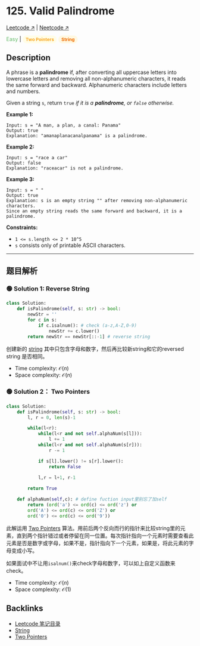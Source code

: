 # 125. Valid Palindrome

[Leetcode ↗](https://leetcode.com/problems/valid-palindrome/description/?envType=problem-list-v2&envId=xi4ci4ig) | [Neetcode ↗](https://neetcode.io/problems/is-palindrome?list=blind75)

<font color="#66BB6A">Easy</font> | <span style="background-color:#FFFDE7; color:#F9A825; padding:3px 8px; border-radius:12px; font-size:12px; font-weight:bold;">Two Pointers</span> <span style="background-color:#FFF8E1; color:#EF6C00; padding:3px 8px; border-radius:12px; font-size:12px; font-weight:bold;">String</span>

## Description
A phrase is a **palindrome** if, after converting all uppercase letters into lowercase letters and removing all non-alphanumeric characters, it reads the same forward and backward. Alphanumeric characters include letters and numbers.

Given a string `s`, return `true` *if it is a **palindrome**, or `false` otherwise.*

**Example 1:**

    Input: s = "A man, a plan, a canal: Panama"
    Output: true
    Explanation: "amanaplanacanalpanama" is a palindrome.

**Example 2:**

    Input: s = "race a car"
    Output: false
    Explanation: "raceacar" is not a palindrome.

**Example 3:**

    Input: s = " "
    Output: true
    Explanation: s is an empty string "" after removing non-alphanumeric characters.
    Since an empty string reads the same forward and backward, it is a palindrome.

**Constraints:**
* `1 <= s.length <= 2 * 10^5`
* `s` consists only of printable ASCII characters.

---


## 题目解析


### 🟢 Solution 1: Reverse String

```Python
class Solution:
    def isPalindrome(self, s: str) -> bool:
        newStr = ''
        for c in s:
            if c.isalnum(): # check (a-z,A-Z,0-9)
                newStr += c.lower()
        return newStr == newStr[::-1] # reverse string
```

创建新的 [string](String.md) 其中只包含字母和数字，然后再比较新string和它的reversed string 是否相同。
* Time complexity: $\mathcal{O}(n)$
* Space complexity: $\mathcal{O}(n)$


### 🟢 Solution 2： Two Pointers

```Python
class Solution:
    def isPalindrome(self, s: str) -> bool:
        l, r = 0, len(s)-1

        while(l<r):
            while(l<r and not self.alphaNum(s[l])):
                l += 1
            while(l<r and not self.alphaNum(s[r])):
                r -= 1

            if s[l].lower() != s[r].lower():
                return False
            
            l,r = l+1, r-1

        return True

    def alphaNum(self,c): # define fuction input里别忘了加self
        return (ord('a') <= ord(c) <= ord('z') or 
        ord('A') <= ord(c) <= ord('Z') or
        ord('0') <= ord(c) <= ord('9'))
```

此解运用 [Two Pointers](Two_Pointers.md) 算法。用前后两个反向而行的指针来比较string里的元素，直到两个指针错过或者停留在同一位置。每次指针指向一个元素时需要查看此元素是否是数字或字母，如果不是，指针指向下一个元素，如果是，将此元素的字母变成小写。

如果面试中不让用`isalnum()`来check字母和数字，可以如上自定义函数来check。

* Time complexity: $\mathcal{O}(n)$
* Space complexity: $\mathcal{O}(1)$

## Backlinks
- [Leetcode 笔记目录](Leetcode笔记目录.md)
- [String](String.md)
- [Two Pointers](Two_Pointers.md)